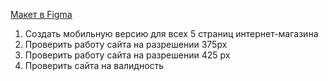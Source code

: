 [Макет в Figma](https://www.figma.com/file/TQaPa1gzsX6Qb4Gqj4fve7/Shop-(Copy)?node-id=110%3A162&t=IEptoEJXyB6cOyek-0)

1. Создать мобильную версию для всех 5 страниц интернет-магазина
2. Проверить работу сайта на разрешении 375px
3. Проверить работу сайта на разрешении 425 px
4. Проверить сайта на валидность